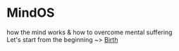 # MindOS
how the mind works &amp; how to overcome mental suffering
\
Let's start from the beginning ~> [Birth](Birth)

